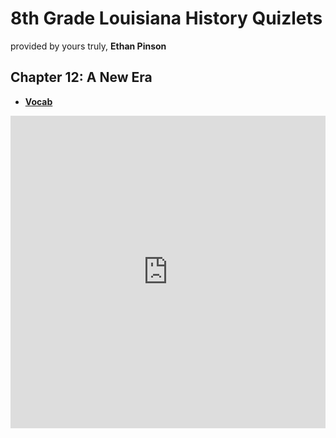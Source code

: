# 8th Grade Louisiana History Quizlets

provided by yours truly, **Ethan Pinson**
  
## Chapter 12: A New Era

- [**Vocab**](https://quizlet.com/_b04c1w?x=1jqt&i=367bf7)

<iframe src="https://quizlet.com/665330180/flashcards/embed?i=367bf7&x=1jj1" height="500" width="100%" style="border:0"></iframe>

